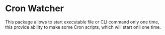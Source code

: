 # Cron Watcher
This package allows to start executable file or CLI command only one time, this provide ability to make some Cron scripts, which will start onli one time.
